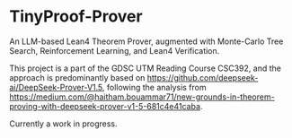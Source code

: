 # TinyProof-Prover
An LLM-based Lean4 Theorem Prover, augmented with Monte-Carlo Tree Search, Reinforcement Learning, and Lean4 Verification.

This project is a part of the GDSC UTM Reading Course CSC392, and the approach is predominantly based on https://github.com/deepseek-ai/DeepSeek-Prover-V1.5, following the analysis from https://medium.com/@haitham.bouammar71/new-grounds-in-theorem-proving-with-deepseek-prover-v1-5-681c4e41caba.

Currently a work in progress.
